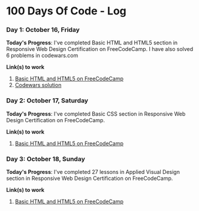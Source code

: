# 100 Days Of Code - Log

### Day 1: October 16, Friday

**Today's Progress**: I've completed Basic HTML and HTML5 section in Responsive Web Design Certification on FreeCodeCamp. I have also solved 6 problems in codewars.com

**Link(s) to work**

1. [Basic HTML and HTML5 on FreeCodeCamp](https://github.com/minhajulalamcse/freecodecamp-responsive-web-design-certification/tree/main/basic-html-and-html5)
2. [Codewars solution](https://www.codewars.com/users/minhajulalam/completed_solutions)

### Day 2: October 17, Saturday

**Today's Progress**: I've completed Basic CSS section in Responsive Web Design Certification on FreeCodeCamp.

**Link(s) to work**

1. [Basic HTML and HTML5 on FreeCodeCamp](https://github.com/minhajulalamcse/freecodecamp-responsive-web-design-certification/tree/main/basic-css)

### Day 3: October 18, Sunday

**Today's Progress**: I've completed 27 lessons in Applied Visual Design section in Responsive Web Design Certification on FreeCodeCamp.

**Link(s) to work**

1. [Basic HTML and HTML5 on FreeCodeCamp](https://github.com/minhajulalamcse/freecodecamp-responsive-web-design-certification/tree/main/applied-visual-design)

